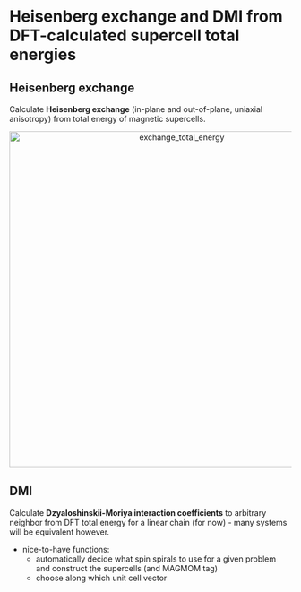 # Heisenberg exchange and DMI from DFT-calculated supercell total energies

## Heisenberg exchange

Calculate **Heisenberg exchange** (in-plane and out-of-plane, uniaxial anisotropy) from total energy of magnetic supercells.

<center><img src="https://github.com/user-attachments/assets/32c171bd-507b-4916-8d4a-0f9ca817d598" alt="exchange_total_energy" width="600" /></center>

## DMI

Calculate **Dzyaloshinskii-Moriya interaction coefficients** to arbitrary neighbor from DFT total energy for a linear chain (for now) - many systems will be equivalent however.

- nice-to-have functions:
  - automatically decide what spin spirals to use for a given problem and construct the supercells (and MAGMOM tag)
  - choose along which unit cell vector
